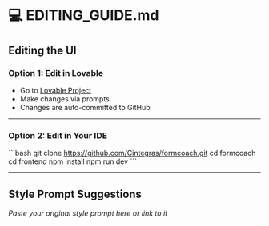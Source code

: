 # 💻 EDITING_GUIDE.md

## Editing the UI

### Option 1: Edit in Lovable

- Go to [Lovable Project](https://lovable.dev/projects/42f59d51-67bf-443d-9192-c1f0e4342039)
- Make changes via prompts
- Changes are auto-committed to GitHub

---

### Option 2: Edit in Your IDE

\`\`\`bash
git clone https://github.com/Cintegras/formcoach.git
cd formcoach
cd frontend
npm install
npm run dev
\`\`\`

---

## Style Prompt Suggestions

_Paste your original style prompt here or link to it_
